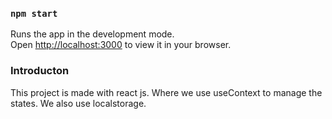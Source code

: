 
### `npm start`

Runs the app in the development mode.\
Open [http://localhost:3000](http://localhost:3000) to view it in your browser.

### Introducton

This project is made with react js. Where we use useContext to manage the states. We also use localstorage.
